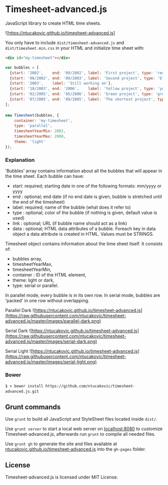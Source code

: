 # Timesheet-advanced.js

JavaScript library to create HTML time sheets.

![https://ntucakovic.github.io/timesheet-advanced.js]

You only have to include `dist/timesheet-advanced.js` and `dist/timesheet.min.css` in your HTML and initialize time sheet with:

```HTML
<div id="my-timesheet"></div>
```

```javascript
var bubbles = [
  {start: '2002',    end: '09/2002', label: 'First project', type: 'red', data: { technologies: 'php,drupal,mysql,symfony' }},
  {start: '06/2002', end: '09/2003', label: 'Second project', type: 'blue'},
  {start: '2003',    label: 'Still working on'},
  {start: '10/2003', end: '2006',    label: 'Yellow project', type: 'yellow', link: 'http://www.example.com'},
  {start: '02/2005', end: '05/2006', label: 'Green project', type: 'green', link: '#'},
  {start: '07/2005', end: '09/2005', label: 'The shortest project', type: 'purple', link: '#'}
];

new Timesheet(bubbles, {
    container: 'my-timesheet',
    type: 'parallel',
    timesheetYearMin: 2002,
    timesheetYearMax: 2008,
    theme: 'light'
});
```

### Explanation

'Bubbles' array contains information about all the bubbles that will appear in the time sheet. Each bubble can have:
- start: required; starting date in one of the following formats: mm/yyyy or yyyy
- end  : optional; end date (if no end date is given, bubble is stretched until the end of the timesheet)
- label: required; name of the bubble (what does it refer to)
- type : optional; color of the bubble (if nothing is given, default value is used)
- link : optional; URL (if bubble name should act as a link)
- data : optional; HTML data attributes of a bubble. Foreach key in data object a data attribute is created in HTML. Values must be STRINGS.

Timesheet object contains information about the time sheet itself. It consists of:
- bubbles array,
- timesheetYearMax,
- timesheetYearMin,
- container : ID of the HTML element,
- theme: light or dark,
- type: serial or parallel.

In parallel mode, every bubble is in its own row.
In serial mode, bubbles are 'packed' in one row without overlapping.

Parallel Dark
![https://ntucakovic.github.io/timesheet-advanced.js](https://raw.githubusercontent.com/ntucakovic/timesheet-advanced.js/master/images/parallel-dark.png)

Serial Dark
![https://ntucakovic.github.io/timesheet-advanced.js](https://raw.githubusercontent.com/ntucakovic/timesheet-advanced.js/master/images/serial-dark.png)

Serial Light
![https://ntucakovic.github.io/timesheet-advanced.js](https://raw.githubusercontent.com/ntucakovic/timesheet-advanced.js/master/images/serial-light.png)


### Bower

`$ > bower install https://github.com/ntucakovic/timesheet-advanced.js.git`

## Grunt commands

Use `grunt` to build all JavaScript and StyleSheet files located inside `dist/`. 

Use `grunt server` to start a local web server on [localhost:8080](http://localhost:8080) to customize Timesheet-advanced.js, afterwards run `grunt` to compile all needed files.

Use `grunt gh` to generate the site and files available at [ntucakovic.github.io/timesheet-advanced.js](http://ntucakovic.github.io/timesheet-advanced.js) into the `gh-pages` folder.

## License

Timesheet-advanced.js is licensed under MIT License.
